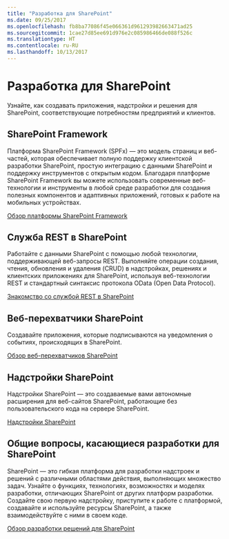```yaml
---
title: "Разработка для SharePoint"
ms.date: 09/25/2017
ms.openlocfilehash: fb8ba77086f45e066361d961293982663471ad25
ms.sourcegitcommit: 1cae27d85ee691d976e2c085986466de088f526c
ms.translationtype: HT
ms.contentlocale: ru-RU
ms.lasthandoff: 10/13/2017
---
```

# <a name="sharepoint-development"></a>Разработка для SharePoint

Узнайте, как создавать приложения, надстройки и решения для SharePoint, соответствующие потребностям предприятий и клиентов.

## <a name="sharepoint-framework"></a>SharePoint Framework

Платформа SharePoint Framework (SPFx) — это модель страниц и веб-частей, которая обеспечивает полную поддержку клиентской разработки SharePoint, простую интеграцию с данными SharePoint и поддержку инструментов с открытым кодом. Благодаря платформе SharePoint Framework вы можете использовать современные веб-технологии и инструменты в любой среде разработки для создания полезных компонентов и адаптивных приложений, готовых к работе на мобильных устройствах.

[Обзор платформы SharePoint Framework](spfx/sharepoint-framework-overview.md)

## <a name="sharepoint-rest-service"></a>Служба REST в SharePoint

Работайте с данными SharePoint с помощью любой технологии, поддерживающей веб-запросы REST. Выполняйте операции создания, чтения, обновления и удаления (CRUD) в надстройках, решениях и клиентских приложениях для SharePoint, используя веб-технологии REST и стандартный синтаксис протокола OData (Open Data Protocol).

[Знакомство со службой REST в SharePoint](apis/rest/get-to-know-the-sharepoint-rest-service.md)

## <a name="sharepoint-webhooks"></a>Веб-перехватчики SharePoint

Создавайте приложения, которые подписываются на уведомления о событиях, происходящих в SharePoint.

[Обзор веб-перехватчиков SharePoint](apis/webhooks/overview-sharepoint-webhooks.md)

## <a name="sharepoint-add-ins"></a>Надстройки SharePoint

Надстройки SharePoint — это создаваемые вами автономные расширения для веб-сайтов SharePoint, работающие без пользовательского кода на сервере SharePoint.

[Надстройки SharePoint](sp-add-ins/sharepoint-add-ins.md)

## <a name="sharepoint-general-development"></a>Общие вопросы, касающиеся разработки для SharePoint

SharePoint — это гибкая платформа для разработки надстроек и решений с различными областями действия, выполняющих множество задач. Узнайте о функциях, технологиях, возможностях и моделях разработки, отличающих SharePoint от других платформ разработки. Создайте свою первую надстройку, приступите к работе с платформой, создавайте и используйте ресурсы SharePoint, а также взаимодействуйте с ними в своем коде.

[Обзор разработки решений для SharePoint](general-development/sharepoint-development-overview.md)
